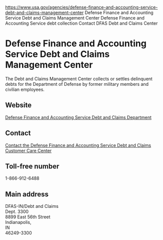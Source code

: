 

https://www.usa.gov/agencies/defense-finance-and-accounting-service-debt-and-claims-management-center
Defense Finance and Accounting Service Debt and Claims Management Center
Defense Finance and Accounting Service debt collection
Contact DFAS Debt and Claims Center

# Defense Finance and Accounting Service Debt and Claims Management Center

The Debt and Claims Management Center collects or settles delinquent debts for the Department of Defense by former military members and civilian employees.

## Website

[Defense Finance and Accounting Service Debt and Claims Department](https://www.dfas.mil/debtandclaims.html)

## Contact

[Contact the Defense Finance and Accounting Service Debt and Claims Customer Care Center](https://www.dfas.mil/debtandclaims/contactus.html)

## Toll-free number

1-866-912-6488

## Main address

DFAS-IN/Debt and Claims  
Dept. 3300  
8899 East 56th Street  
Indianapolis,  
IN  
46249-3300
